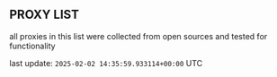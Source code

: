 ## PROXY LIST

all proxies in this list were collected from open sources and tested for functionality

last update: `2025-02-02 14:35:59.933114+00:00` UTC